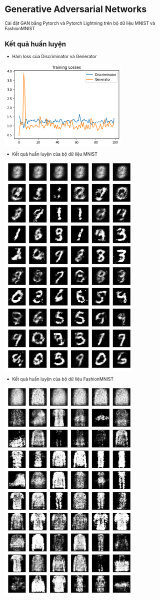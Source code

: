 # Generative Adversarial Networks

Cài đặt GAN bằng Pytorch và Pytorch Lightning trên bộ dữ liệu MNIST và FashionMNIST

## Kết quả huấn luyện
- Hàm loss của Discriminator và Generator

![GAN training loss](https://github.com/haihy2001/ML-GAN/blob/main/images/loss_function.png)

- Kết quả huấn luyện của bộ dữ liệu MNIST

![MNIST_training_smaple](https://github.com/haihy2001/ML-GAN/blob/main/images/training_sample_MNIST.png)

- Kết quả huấn luyện của bộ dữ liệu FashionMNIST

![FashionMNIST_training_smaple](https://github.com/haihy2001/ML-GAN/blob/main/images/training_sample_FashionMNIST.png)

